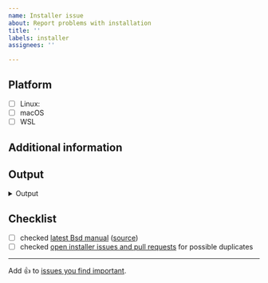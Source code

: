 ```yaml
---
name: Installer issue
about: Report problems with installation
title: ''
labels: installer
assignees: ''

---
```


## Platform

<!-- select the platform on which you tried to install Bsd -->

- [ ] Linux: <!-- state your distribution, e.g. Arch Linux, Ubuntu, ... -->
- [ ] macOS
- [ ] WSL

## Additional information

<!-- state special circumstances on your system or additional steps you have taken prior to installation -->

## Output

<details><summary>Output</summary>

<!-- paste console output inside the below code block -->

```log

```

</details>

## Checklist

<!-- make sure this issue is not redundant or obsolete -->

- [ ] checked [latest Bsd manual] \([source])
- [ ] checked [open installer issues and pull requests] for possible duplicates

[latest Bsd manual]: https://basedlinux.org/manual/bsd/unstable/
[source]: https://github.com/BasedLinux/bsd/tree/master/doc/manual/source
[open installer issues and pull requests]: https://github.com/BasedLinux/bsd/labels/installer

---

Add :+1: to [issues you find important](https://github.com/BasedLinux/bsd/issues?q=is%3Aissue+is%3Aopen+sort%3Areactions-%2B1-desc).
